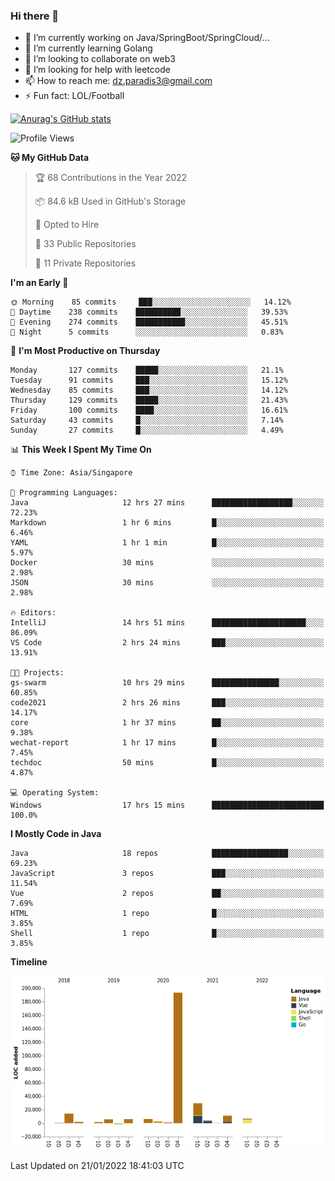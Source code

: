 ### Hi there 👋

- 🔭 I’m currently working on Java/SpringBoot/SpringCloud/...
- 🌱 I’m currently learning Golang
- 👯 I’m looking to collaborate on web3
- 🤔 I’m looking for help with leetcode
- 📫 How to reach me: dz.paradis3@gmail.com
- ⚡ Fun fact: LOL/Football

[![Anurag's GitHub stats](https://github-readme-stats.vercel.app/api?username=xiumu2017&show_icons=true&theme=radical)](https://github.com/anuraghazra/github-readme-stats)

<!--
**xiumu2017/xiumu2017** is a ✨ _special_ ✨ repository because its `README.md` (this file) appears on your GitHub profile.

Here are some ideas to get you started:

- 🔭 I’m currently working on ...
- 🌱 I’m currently learning ...
- 👯 I’m looking to collaborate on ...
- 🤔 I’m looking for help with ...
- 💬 Ask me about ...
- 📫 How to reach me: ...
- 😄 Pronouns: ...
- ⚡ Fun fact: ...
-->

<!--START_SECTION:waka-->
![Profile Views](http://img.shields.io/badge/Profile%20Views-21-blue)

**🐱 My GitHub Data** 

> 🏆 68 Contributions in the Year 2022
 > 
> 📦 84.6 kB Used in GitHub's Storage 
 > 
> 💼 Opted to Hire
 > 
> 📜 33 Public Repositories 
 > 
> 🔑 11 Private Repositories  
 > 
**I'm an Early 🐤** 

```text
🌞 Morning    85 commits     ███░░░░░░░░░░░░░░░░░░░░░░   14.12% 
🌆 Daytime    238 commits    ██████████░░░░░░░░░░░░░░░   39.53% 
🌃 Evening    274 commits    ███████████░░░░░░░░░░░░░░   45.51% 
🌙 Night      5 commits      ░░░░░░░░░░░░░░░░░░░░░░░░░   0.83%

```
📅 **I'm Most Productive on Thursday** 

```text
Monday       127 commits    █████░░░░░░░░░░░░░░░░░░░░   21.1% 
Tuesday      91 commits     ███░░░░░░░░░░░░░░░░░░░░░░   15.12% 
Wednesday    85 commits     ███░░░░░░░░░░░░░░░░░░░░░░   14.12% 
Thursday     129 commits    █████░░░░░░░░░░░░░░░░░░░░   21.43% 
Friday       100 commits    ████░░░░░░░░░░░░░░░░░░░░░   16.61% 
Saturday     43 commits     █░░░░░░░░░░░░░░░░░░░░░░░░   7.14% 
Sunday       27 commits     █░░░░░░░░░░░░░░░░░░░░░░░░   4.49%

```


📊 **This Week I Spent My Time On** 

```text
⌚︎ Time Zone: Asia/Singapore

💬 Programming Languages: 
Java                     12 hrs 27 mins      ██████████████████░░░░░░░   72.23% 
Markdown                 1 hr 6 mins         █░░░░░░░░░░░░░░░░░░░░░░░░   6.46% 
YAML                     1 hr 1 min          █░░░░░░░░░░░░░░░░░░░░░░░░   5.97% 
Docker                   30 mins             ░░░░░░░░░░░░░░░░░░░░░░░░░   2.98% 
JSON                     30 mins             ░░░░░░░░░░░░░░░░░░░░░░░░░   2.98%

🔥 Editors: 
IntelliJ                 14 hrs 51 mins      █████████████████████░░░░   86.09% 
VS Code                  2 hrs 24 mins       ███░░░░░░░░░░░░░░░░░░░░░░   13.91%

🐱‍💻 Projects: 
gs-swarm                 10 hrs 29 mins      ███████████████░░░░░░░░░░   60.85% 
code2021                 2 hrs 26 mins       ███░░░░░░░░░░░░░░░░░░░░░░   14.17% 
core                     1 hr 37 mins        ██░░░░░░░░░░░░░░░░░░░░░░░   9.38% 
wechat-report            1 hr 17 mins        █░░░░░░░░░░░░░░░░░░░░░░░░   7.45% 
techdoc                  50 mins             █░░░░░░░░░░░░░░░░░░░░░░░░   4.87%

💻 Operating System: 
Windows                  17 hrs 15 mins      █████████████████████████   100.0%

```

**I Mostly Code in Java** 

```text
Java                     18 repos            █████████████████░░░░░░░░   69.23% 
JavaScript               3 repos             ███░░░░░░░░░░░░░░░░░░░░░░   11.54% 
Vue                      2 repos             ██░░░░░░░░░░░░░░░░░░░░░░░   7.69% 
HTML                     1 repo              █░░░░░░░░░░░░░░░░░░░░░░░░   3.85% 
Shell                    1 repo              █░░░░░░░░░░░░░░░░░░░░░░░░   3.85%

```


**Timeline**

![Chart not found](https://raw.githubusercontent.com/xiumu2017/xiumu2017/main/charts/bar_graph.png) 


 Last Updated on 21/01/2022 18:41:03 UTC
<!--END_SECTION:waka-->

